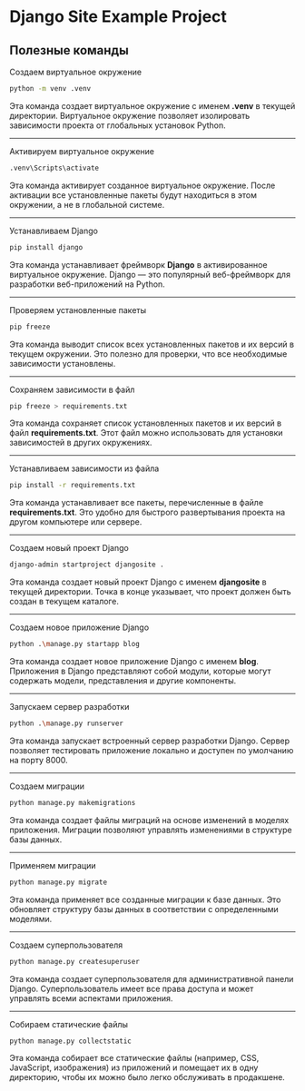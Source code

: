 # Django Site Example Project

## Полезные команды

Создаем виртуальное окружение
```bash
python -m venv .venv 
```
Эта команда создает виртуальное окружение с именем **.venv** в текущей директории. Виртуальное окружение позволяет изолировать зависимости проекта от глобальных установок Python.

---

Активируем виртуальное окружение
```bash
.venv\Scripts\activate
```
Эта команда активирует созданное виртуальное окружение. После активации все установленные пакеты будут находиться в этом окружении, а не в глобальной системе.

---

Устанавливаем Django
```bash
pip install django
```
Эта команда устанавливает фреймворк **Django** в активированное виртуальное окружение. Django — это популярный веб-фреймворк для разработки веб-приложений на Python.

---

Проверяем установленные пакеты
```bash
pip freeze
```
Эта команда выводит список всех установленных пакетов и их версий в текущем окружении. Это полезно для проверки, что все необходимые зависимости установлены.

---

Сохраняем зависимости в файл
```bash
pip freeze > requirements.txt
```
Эта команда сохраняет список установленных пакетов и их версий в файл **requirements.txt**. Этот файл можно использовать для установки зависимостей в других окружениях.

---

Устанавливаем зависимости из файла
```bash
pip install -r requirements.txt
```
Эта команда устанавливает все пакеты, перечисленные в файле **requirements.txt**. Это удобно для быстрого развертывания проекта на другом компьютере или сервере.

---

Создаем новый проект Django
```bash
django-admin startproject djangosite .
```
Эта команда создает новый проект Django с именем **djangosite** в текущей директории. Точка в конце указывает, что проект должен быть создан в текущем каталоге.

---

Создаем новое приложение Django
```bash
python .\manage.py startapp blog
```
Эта команда создает новое приложение Django с именем **blog**. Приложения в Django представляют собой модули, которые могут содержать модели, представления и другие компоненты.

---

Запускаем сервер разработки
```bash
python .\manage.py runserver
```
Эта команда запускает встроенный сервер разработки Django. Сервер позволяет тестировать приложение локально и доступен по умолчанию на порту 8000.

---

Создаем миграции
```bash
python manage.py makemigrations
```
Эта команда создает файлы миграций на основе изменений в моделях приложения. Миграции позволяют управлять изменениями в структуре базы данных.

---

Применяем миграции
```bash
python manage.py migrate
```
Эта команда применяет все созданные миграции к базе данных. Это обновляет структуру базы данных в соответствии с определенными моделями.

---

Создаем суперпользователя
```bash
python manage.py createsuperuser
```
Эта команда создает суперпользователя для административной панели Django. Суперпользователь имеет все права доступа и может управлять всеми аспектами приложения.

---

Собираем статические файлы
```bash
python manage.py collectstatic
```
Эта команда собирает все статические файлы (например, CSS, JavaScript, изображения) из приложений и помещает их в одну директорию, чтобы их можно было легко обслуживать в продакшене.